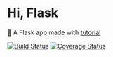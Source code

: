 # Hi, Flask

:memo: A Flask app made with [tutorial](http://flask.pocoo.org/docs/0.10/tutorial/)

[![Build Status](https://travis-ci.org/felipemfp/hi-flask.svg?branch=master)](https://travis-ci.org/felipemfp/hi-flask) [![Coverage Status](https://coveralls.io/repos/github/felipemfp/hi-flask/badge.svg?branch=master)](https://coveralls.io/github/felipemfp/hi-flask?branch=master)
